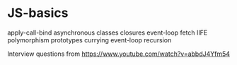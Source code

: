 # JS-basics
apply-call-bind
asynchronous
classes
closures
event-loop
fetch
IIFE
polymorphism
prototypes
currying
event-loop
recursion

Interview questions from
https://www.youtube.com/watch?v=abbdJ4Yfm54